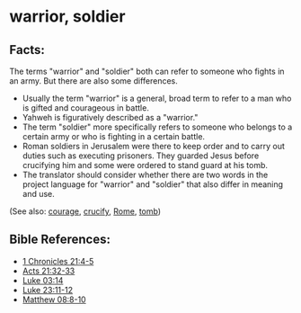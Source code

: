 # warrior, soldier #

## Facts: ##
The terms "warrior" and "soldier" both can refer to someone who fights in an army. But there are also some differences.
 
* Usually the term "warrior" is a general, broad term to refer to a man who is gifted and courageous in battle.
* Yahweh is figuratively described as a "warrior."
* The term "soldier" more specifically refers to someone who belongs to a certain army or who is fighting in a certain battle.
* Roman soldiers in Jerusalem were there to keep order and to carry out duties such as executing prisoners. They guarded Jesus before crucifying him and some were ordered to stand guard at his tomb.
* The translator should consider whether there are two words in the project language for "warrior" and "soldier" that also differ in meaning and use.

(See also: [courage](../other/courage.md), [crucify](../kt/crucify.md), [Rome](../other/rome.md), [tomb](../other/tomb.md))

## Bible References: ##

* [1 Chronicles 21:4-5](en/tn/1ch/help/21/04)
* [Acts 21:32-33](en/tn/act/help/21/32)
* [Luke 03:14](en/tn/luk/help/03/14)
* [Luke 23:11-12](en/tn/luk/help/23/11)
* [Matthew 08:8-10](en/tn/mat/help/08/08)